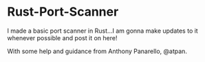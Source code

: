 # Rust-Port-Scanner
I made a basic port scanner in Rust...I am gonna make updates to it whenever possible and post it on here!

With some help and guidance from Anthony Panarello, @atpan. 
